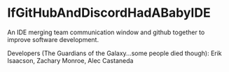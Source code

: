 # IfGitHubAndDiscordHadABabyIDE
An IDE merging team communication window and github together to improve software development.

Developers (The Guardians of the Galaxy...some people died though): 
Erik Isaacson,
Zachary Monroe,
Alec Castaneda
